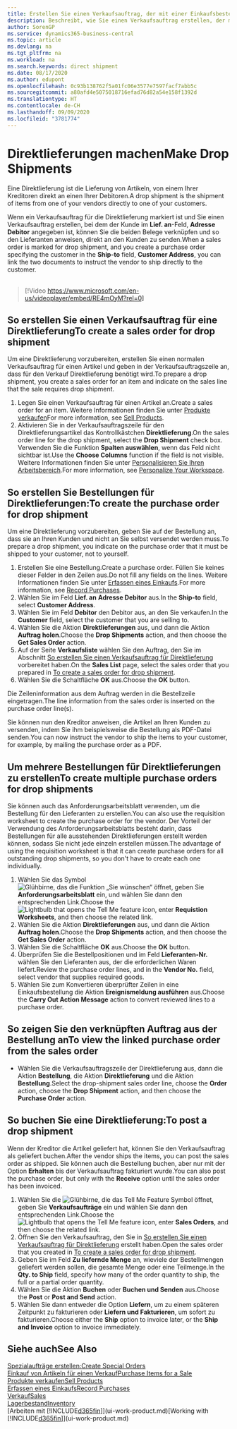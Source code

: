 ```yaml
---
title: Erstellen Sie einen Verkaufsauftrag, der mit einer Einkaufsbestellung für eine direkte Lieferung verknüpft ist | Microsoft Docs
description: Beschreibt, wie Sie einen Verkaufsauftrag erstellen, der mit einer Bestellung verknüpft ist, um sicherzustellen, dass die Artikel vom Kreditor direkt an den Debitor versendet werden
author: SorenGP
ms.service: dynamics365-business-central
ms.topic: article
ms.devlang: na
ms.tgt_pltfrm: na
ms.workload: na
ms.search.keywords: direct shipment
ms.date: 08/17/2020
ms.author: edupont
ms.openlocfilehash: 0c93b138762f5a01fc06e3577e7597facf7abb5c
ms.sourcegitcommit: a80afd4e5075018716efad76d82a54e158f1392d
ms.translationtype: HT
ms.contentlocale: de-CH
ms.lasthandoff: 09/09/2020
ms.locfileid: "3781774"
---
```

# <a name="make-drop-shipments"></a><span data-ttu-id="1371f-103">Direktlieferungen machen</span><span class="sxs-lookup"><span data-stu-id="1371f-103">Make Drop Shipments</span></span>

<span data-ttu-id="1371f-104">Eine Direktlieferung ist die Lieferung von Artikeln, von einem Ihrer Kreditoren direkt an einen Ihrer Debitoren.</span><span class="sxs-lookup"><span data-stu-id="1371f-104">A drop shipment is the shipment of items from one of your vendors directly to one of your customers.</span></span>

<span data-ttu-id="1371f-105">Wenn ein Verkaufsauftrag für die Direktlieferung markiert ist und Sie einen Verkaufsauftrag erstellen, bei dem der Kunde im **Lief. an**-Feld, **Adresse Debitor** angegeben ist, können Sie die beiden Belege verknüpfen und so den Lieferanten anweisen, direkt an den Kunden zu senden.</span><span class="sxs-lookup"><span data-stu-id="1371f-105">When a sales order is marked for drop shipment, and you create a purchase order specifying the customer in the **Ship-to** field, **Customer Address**, you can link the two documents to instruct the vendor to ship directly to the customer.</span></span>
<br><br>  
  
> [!Video https://www.microsoft.com/en-us/videoplayer/embed/RE4mOyM?rel=0]

## <a name="to-create-a-sales-order-for-drop-shipment"></a><span data-ttu-id="1371f-106">So erstellen Sie einen Verkaufsauftrag für eine Direktlieferung</span><span class="sxs-lookup"><span data-stu-id="1371f-106">To create a sales order for drop shipment</span></span>

<span data-ttu-id="1371f-107">Um eine Direktlieferung vorzubereiten, erstellen Sie einen normalen Verkaufsauftrag für einen Artikel und geben in der Verkaufsauftragszeile an, dass für den Verkauf Direktlieferung benötigt wird.</span><span class="sxs-lookup"><span data-stu-id="1371f-107">To prepare a drop shipment, you create a sales order for an item and indicate on the sales line that the sale requires drop shipment.</span></span>

1. <span data-ttu-id="1371f-108">Legen Sie einen Verkaufsauftrag für einen Artikel an.</span><span class="sxs-lookup"><span data-stu-id="1371f-108">Create a sales order for an item.</span></span> <span data-ttu-id="1371f-109">Weitere Informationen finden Sie unter [Produkte verkaufen](sales-how-sell-products.md)</span><span class="sxs-lookup"><span data-stu-id="1371f-109">For more information, see [Sell Products](sales-how-sell-products.md).</span></span>
2. <span data-ttu-id="1371f-110">Aktivieren Sie in der Verkaufsauftragszeile für den Direktlieferungsartikel das Kontrollkästchen **Direktlieferung**.</span><span class="sxs-lookup"><span data-stu-id="1371f-110">On the sales order line for the drop shipment, select the **Drop Shipment** check box.</span></span> <span data-ttu-id="1371f-111">Verwenden Sie die Funktion **Spalten auswählen**, wenn das Feld nicht sichtbar ist.</span><span class="sxs-lookup"><span data-stu-id="1371f-111">Use the **Choose Columns** function if the field is not visible.</span></span> <span data-ttu-id="1371f-112">Weitere Informationen finden Sie unter [Personalisieren Sie Ihren Arbeitsbereich](ui-personalization-user.md).</span><span class="sxs-lookup"><span data-stu-id="1371f-112">For more information, see [Personalize Your Workspace](ui-personalization-user.md).</span></span>

## <a name="to-create-the-purchase-order-for-drop-shipment"></a><span data-ttu-id="1371f-113">So erstellen Sie Bestellungen für Direktlieferungen:</span><span class="sxs-lookup"><span data-stu-id="1371f-113">To create the purchase order for drop shipment</span></span>

<span data-ttu-id="1371f-114">Um eine Direktlieferung vorzubereiten, geben Sie auf der Bestellung an, dass sie an Ihren Kunden und nicht an Sie selbst versendet werden muss.</span><span class="sxs-lookup"><span data-stu-id="1371f-114">To prepare a drop shipment, you indicate on the purchase order that it must be shipped to your customer, not to yourself.</span></span>

1. <span data-ttu-id="1371f-115">Erstellen Sie eine Bestellung.</span><span class="sxs-lookup"><span data-stu-id="1371f-115">Create a purchase order.</span></span> <span data-ttu-id="1371f-116">Füllen Sie keines dieser Felder in den Zeilen aus.</span><span class="sxs-lookup"><span data-stu-id="1371f-116">Do not fill any fields on the lines.</span></span> <span data-ttu-id="1371f-117">Weitere Informationen finden Sie unter [Erfassen eines Einkaufs](purchasing-how-record-purchases.md).</span><span class="sxs-lookup"><span data-stu-id="1371f-117">For more information, see [Record Purchases](purchasing-how-record-purchases.md).</span></span>
2. <span data-ttu-id="1371f-118">Wählen Sie im Feld **Lief. an** **Adresse Debitor** aus.</span><span class="sxs-lookup"><span data-stu-id="1371f-118">In the **Ship-to** field, select **Customer Address**.</span></span>
3. <span data-ttu-id="1371f-119">Wählen Sie im Feld **Debitor** den Debitor aus, an den Sie verkaufen.</span><span class="sxs-lookup"><span data-stu-id="1371f-119">In the **Customer** field, select the customer that you are selling to.</span></span>
4. <span data-ttu-id="1371f-120">Wählen Sie die Aktion **Direktlieferungen** aus, und dann die Aktion **Auftrag holen**.</span><span class="sxs-lookup"><span data-stu-id="1371f-120">Choose the **Drop Shipments** action, and then choose the **Get Sales Order** action.</span></span>
5. <span data-ttu-id="1371f-121">Auf der Seite **Verkaufsliste** wählen Sie den Auftrag, den Sie im Abschnitt [So erstellen Sie einen Verkaufsauftrag für Direktlieferung](sales-how-drop-shipment.md#to-create-a-sales-order-for-drop-shipment) vorbereitet haben.</span><span class="sxs-lookup"><span data-stu-id="1371f-121">On the **Sales List** page, select the sales order that you prepared in [To create a sales order for drop shipment](sales-how-drop-shipment.md#to-create-a-sales-order-for-drop-shipment).</span></span>
6. <span data-ttu-id="1371f-122">Wählen Sie die Schaltfläche **OK** aus.</span><span class="sxs-lookup"><span data-stu-id="1371f-122">Choose the **OK** button.</span></span>

<span data-ttu-id="1371f-123">Die Zeileninformation aus dem Auftrag werden in die Bestellzeile eingetragen.</span><span class="sxs-lookup"><span data-stu-id="1371f-123">The line information from the sales order is inserted on the purchase order line(s).</span></span>

<span data-ttu-id="1371f-124">Sie können nun den Kreditor anweisen, die Artikel an Ihren Kunden zu versenden, indem Sie ihm beispielsweise die Bestellung als PDF-Datei senden.</span><span class="sxs-lookup"><span data-stu-id="1371f-124">You can now instruct the vendor to ship the items to your customer, for example, by mailing the purchase order as a PDF.</span></span>     

## <a name="to-create-multiple-purchase-orders-for-drop-shipments"></a><span data-ttu-id="1371f-125">Um mehrere Bestellungen für Direktlieferungen zu erstellen</span><span class="sxs-lookup"><span data-stu-id="1371f-125">To create multiple purchase orders for drop shipments</span></span>

<span data-ttu-id="1371f-126">Sie können auch das Anforderungsarbeitsblatt verwenden, um die Bestellung für den Lieferanten zu erstellen.</span><span class="sxs-lookup"><span data-stu-id="1371f-126">You can also use the requisition worksheet to create the purchase order for the vendor.</span></span> <span data-ttu-id="1371f-127">Der Vorteil der Verwendung des Anforderungsarbeitsblatts besteht darin, dass Bestellungen für alle ausstehenden Direktlieferungen erstellt werden können, sodass Sie nicht jede einzeln erstellen müssen.</span><span class="sxs-lookup"><span data-stu-id="1371f-127">The advantage of using the requisition worksheet is that it can create purchase orders for all outstanding drop shipments, so you don't have to create each one individually.</span></span>

1. <span data-ttu-id="1371f-128">Wählen Sie das Symbol ![Glühbirne, das die Funktion „Sie wünschen“ öffnet](media/ui-search/search_small.png "Tell Me-Funktion"), geben Sie **Anforderungsarbeitsblatt** ein, und wählen Sie dann den entsprechenden Link.</span><span class="sxs-lookup"><span data-stu-id="1371f-128">Choose the ![Lightbulb that opens the Tell Me feature](media/ui-search/search_small.png "Tell me what you want to do") icon, enter **Requistion Worksheets**, and then choose the related link.</span></span>
2. <span data-ttu-id="1371f-129">Wählen Sie die Aktion **Direktlieferungen** aus, und dann die Aktion **Auftrag holen**.</span><span class="sxs-lookup"><span data-stu-id="1371f-129">Choose the **Drop Shipments** action, and then choose the **Get Sales Order** action.</span></span>
3. <span data-ttu-id="1371f-130">Wählen Sie die Schaltfläche **OK** aus.</span><span class="sxs-lookup"><span data-stu-id="1371f-130">Choose the **OK** button.</span></span>
4. <span data-ttu-id="1371f-131">Überprüfen Sie die Bestellpositionen und im Feld **Lieferanten-Nr.** wählen Sie den Lieferanten aus, der die erforderlichen Waren liefert.</span><span class="sxs-lookup"><span data-stu-id="1371f-131">Review the purchase order lines, and in the **Vendor No.** field, select vendor that supplies required goods.</span></span> 
5. <span data-ttu-id="1371f-132">Wählen Sie zum Konvertieren überprüfter Zeilen in eine Einkaufsbestellung die Aktion **Ereignismeldung ausführen** aus.</span><span class="sxs-lookup"><span data-stu-id="1371f-132">Choose the **Carry Out Action Message** action to convert reviewed lines to a purchase order.</span></span>

## <a name="to-view-the-linked-purchase-order-from-the-sales-order"></a><span data-ttu-id="1371f-133">So zeigen Sie den verknüpften Auftrag aus der Bestellung an</span><span class="sxs-lookup"><span data-stu-id="1371f-133">To view the linked purchase order from the sales order</span></span>

* <span data-ttu-id="1371f-134">Wählen Sie die Verkaufsauftragszeile der Direktlieferung aus, dann die Aktion **Bestellung**, die Aktion **Direktlieferung** und die Aktion **Bestellung**.</span><span class="sxs-lookup"><span data-stu-id="1371f-134">Select the drop-shipment sales order line, choose the **Order** action, choose the **Drop Shipment** action, and then choose the **Purchase Order** action.</span></span>

## <a name="to-post-a-drop-shipment"></a><span data-ttu-id="1371f-135">So buchen Sie eine Direktlieferung:</span><span class="sxs-lookup"><span data-stu-id="1371f-135">To post a drop shipment</span></span>

<span data-ttu-id="1371f-136">Wenn der Kreditor die Artikel geliefert hat, können Sie den Verkaufsauftrag als geliefert buchen.</span><span class="sxs-lookup"><span data-stu-id="1371f-136">After the vendor ships the items, you can post the sales order as shipped.</span></span> <span data-ttu-id="1371f-137">Sie können auch die Bestellung buchen, aber nur mit der Option **Erhalten** bis der Verkaufsauftrag fakturiert wurde.</span><span class="sxs-lookup"><span data-stu-id="1371f-137">You can also post the purchase order, but only with the **Receive** option until the sales order has been invoiced.</span></span>

1. <span data-ttu-id="1371f-138">Wählen Sie die ![Glühbirne, die das Tell Me Feature](media/ui-search/search_small.png "Tell Me-Funktion") Symbol öffnet, geben Sie **Verkaufsaufträge** ein und wählen Sie dann den entsprechenden Link.</span><span class="sxs-lookup"><span data-stu-id="1371f-138">Choose the ![Lightbulb that opens the Tell Me feature](media/ui-search/search_small.png "Tell me what you want to do") icon, enter **Sales Orders**, and then choose the related link.</span></span>
2. <span data-ttu-id="1371f-139">Öffnen Sie den Verkaufsauftrag, den Sie in [So erstellen Sie einen Verkaufsauftrag für Direktlieferung](#to-create-a-sales-order-for-drop-shipment) erstellt haben.</span><span class="sxs-lookup"><span data-stu-id="1371f-139">Open the sales order that you created in [To create a sales order for drop shipment](#to-create-a-sales-order-for-drop-shipment).</span></span>
3. <span data-ttu-id="1371f-140">Geben Sie im Feld **Zu liefernde Menge** an, wieviele der Bestellmengen geliefert werden sollen, die gesamte Menge oder eine Teilmenge.</span><span class="sxs-lookup"><span data-stu-id="1371f-140">In the **Qty. to Ship** field, specify how many of the order quantity to ship, the full or a partial order quantity.</span></span>
4. <span data-ttu-id="1371f-141">Wählen Sie die Aktion **Buchen** oder **Buchen und Senden** aus.</span><span class="sxs-lookup"><span data-stu-id="1371f-141">Choose the **Post** or **Post and Send** action.</span></span>
5. <span data-ttu-id="1371f-142">Wählen Sie dann entweder die Option **Liefern**, um zu einem späteren Zeitpunkt zu fakturieren oder **Liefern und Fakturieren**, um sofort zu fakturieren.</span><span class="sxs-lookup"><span data-stu-id="1371f-142">Choose either the **Ship** option to invoice later, or the **Ship and Invoice** option to invoice immediately.</span></span>

## <a name="see-also"></a><span data-ttu-id="1371f-143">Siehe auch</span><span class="sxs-lookup"><span data-stu-id="1371f-143">See Also</span></span>

[<span data-ttu-id="1371f-144">Spezialaufträge erstellen:</span><span class="sxs-lookup"><span data-stu-id="1371f-144">Create Special Orders</span></span>](sales-how-to-create-special-orders.md)  
[<span data-ttu-id="1371f-145">Einkauf von Artikeln für einen Verkauf</span><span class="sxs-lookup"><span data-stu-id="1371f-145">Purchase Items for a Sale</span></span>](purchasing-how-purchase-products-sale.md)  
[<span data-ttu-id="1371f-146">Produkte verkaufen</span><span class="sxs-lookup"><span data-stu-id="1371f-146">Sell Products</span></span>](sales-how-sell-products.md)  
[<span data-ttu-id="1371f-147">Erfassen eines Einkaufs</span><span class="sxs-lookup"><span data-stu-id="1371f-147">Record Purchases</span></span>](purchasing-how-record-purchases.md)  
[<span data-ttu-id="1371f-148">Verkauf</span><span class="sxs-lookup"><span data-stu-id="1371f-148">Sales</span></span>](sales-manage-sales.md)  
[<span data-ttu-id="1371f-149">Lagerbestand</span><span class="sxs-lookup"><span data-stu-id="1371f-149">Inventory</span></span>](inventory-manage-inventory.md)  
<span data-ttu-id="1371f-150">[Arbeiten mit [!INCLUDE[d365fin](includes/d365fin_md.md)]](ui-work-product.md)</span><span class="sxs-lookup"><span data-stu-id="1371f-150">[Working with [!INCLUDE[d365fin](includes/d365fin_md.md)]](ui-work-product.md)</span></span>
